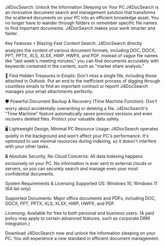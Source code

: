 J4DocSearch: Unlock the Information Sleeping on Your PC
J4DocSearch is an innovative document search and management solution that transforms the scattered documents on your PC into an efficient knowledge asset. You no longer have to wander through folders or remember specific file names to find important documents. J4DocSearch makes your work smarter and faster.

Key Features
⚡️ Blazing-Fast Content Search: J4DocSearch directly analyzes the content of various document formats, including DOC, DOCX, PPT, PPTX, XLS, XLSX, HWP, HWPX, and PDF. Instead of vague file names like "last week's meeting minutes," you can find documents accurately with keywords contained in the content, such as "market share analysis."

💎 Find Hidden Treasures in Emails: Don't miss a single file, including those attached in Outlook. Put an end to the inefficient process of digging through countless emails to find an important contract or report! J4DocSearch manages your email attachments perfectly.

🛡️ Powerful Document Backup & Recovery (Time Machine Function): Don't worry about accidentally overwriting or deleting a file. J4DocSearch's "Time Machine" feature automatically saves previous versions and even recovers deleted files. Protect your valuable data safely.

🖥️ Lightweight Design, Minimal PC Resource Usage: J4DocSearch operates quietly in the background and won't affect your PC's performance. It's optimized to use minimal resources during indexing, so it doesn't interfere with your other tasks.

🔒 Absolute Security, No Cloud Concerns: All data indexing happens exclusively on your PC. No information is ever sent to external clouds or servers, so you can securely search and manage even your most confidential documents.

System Requirements & Licensing
Supported OS: Windows 10, Windows 11 (64-bit only)

Supported Documents: Major office documents and PDFs, including DOC, DOCX, PPT, PPTX, XLS, XLSX, HWP, HWPX, and PDF.

Licensing: Available for free to both personal and business users. (A paid policy may apply to certain advanced features, such as corporate DRM integration.)

Download J4DocSearch now and unlock the information sleeping on your PC. You will experience a new standard in efficient document management.
